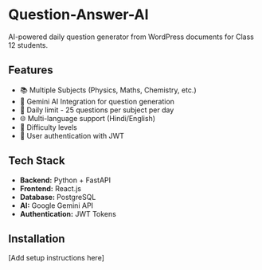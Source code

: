 # Question-Answer-AI

AI-powered daily question generator from WordPress documents for Class 12 students.

## Features
- 📚 Multiple Subjects (Physics, Maths, Chemistry, etc.)
- 🤖 Gemini AI Integration for question generation
- 📅 Daily limit - 25 questions per subject per day
- 🌐 Multi-language support (Hindi/English)
- 🎯 Difficulty levels
- 🔐 User authentication with JWT

## Tech Stack
- **Backend:** Python + FastAPI
- **Frontend:** React.js
- **Database:** PostgreSQL
- **AI:** Google Gemini API
- **Authentication:** JWT Tokens

## Installation
[Add setup instructions here]
